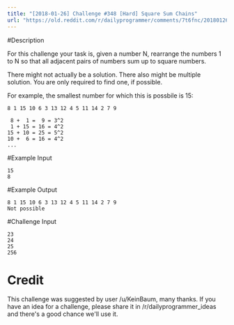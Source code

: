 ```yaml
---
title: "[2018-01-26] Challenge #348 [Hard] Square Sum Chains"
url: "https://old.reddit.com/r/dailyprogrammer/comments/7t6fnc/20180126_challenge_348_hard_square_sum_chains/"
---
```


#Description

For this challenge your task is, given a number N, rearrange the numbers 1 to N so that all adjacent pairs of numbers sum up to square numbers. 

There might not actually be a solution. There also might be multiple solution. You are only required to find one, if possible.

For example, the smallest number for which this is possbile is 15:

    8 1 15 10 6 3 13 12 4 5 11 14 2 7 9

     8 +  1 =  9 = 3^2
     1 + 15 = 16 = 4^2
    15 + 10 = 25 = 5^2
    10 +  6 = 16 = 4^2
    ...

#Example Input

    15
    8

#Example Output

    8 1 15 10 6 3 13 12 4 5 11 14 2 7 9
    Not possible

#Challenge Input

    23
    24
    25
    256

# Credit

This challenge was suggested by user /u/KeinBaum, many thanks. If you have an idea for a challenge, please share it in /r/dailyprogrammer_ideas and there's a good chance we'll use it.
